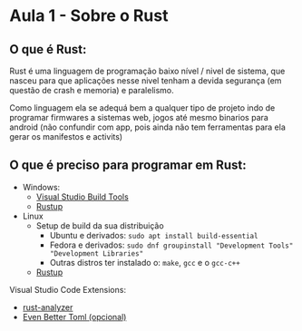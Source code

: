 # Aula 1 - Sobre o Rust

## O que é Rust:

Rust é uma linguagem de programação baixo nível / nivel de sistema, que nasceu para que aplicações nesse nivel tenham a devida segurança (em questão de crash e memoria) e paralelismo.


Como linguagem ela se adequá bem a qualquer tipo de projeto indo de programar firmwares a sistemas web, jogos até mesmo binarios para android (não confundir com app, pois ainda não tem ferramentas para ela gerar os manifestos e activits)


## O que é preciso para programar em Rust:
 - Windows:
    - [Visual Studio Build Tools](https://visualstudio.microsoft.com/pt-br/downloads/)
    - [Rustup](https://www.rust-lang.org/pt-BR/learn/get-started)
 - Linux
    - Setup de build da sua distribuição 
        - Ubuntu e derivados: `sudo apt install build-essential`
        - Fedora e derivados: `sudo dnf groupinstall "Development Tools" "Development Libraries"`
        - Outras distros ter instalado o: `make`, `gcc` e o `gcc-c++`
    - [Rustup](https://www.rust-lang.org/pt-BR/learn/get-started)



Visual Studio Code Extensions:
 - [rust-analyzer](https://marketplace.visualstudio.com/items?itemName=matklad.rust-analyzer)
 - [Even Better Toml (opcional)](https://marketplace.visualstudio.com/items?itemName=tamasfe.even-better-toml)